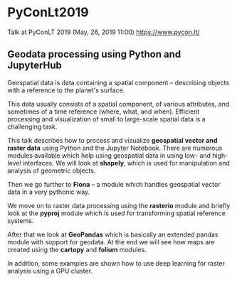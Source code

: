 ﻿# PyConLt2019Talk at PyConLT 2019 (May, 26, 2019 11:00)https://www.pycon.lt/## Geodata processing using Python and JupyterHubGeospatial data is data containing a spatial component – describing objects with a reference to the planet's surface.This data usually consists of a spatial component, of various attributes, and sometimes of a time reference (where, what, and when). Efficient processing and visualization of small to large-scale spatial data is a challenging task. This talk describes how to process and visualize **geospatial vector and raster data** using Python and the Jupyter Notebook. There are numerous modules available which help using geospatial data in using low- and high-level interfaces. We will look at **shapely**, which is used for manipulation and analysis of geometric objects. Then we go further to **Fiona** – a module which handles geospatial vector data in a very pythonic way. We move on to raster data processing using the **rasterio** module and briefly look at the **pyproj** module which is used for transforming spatial reference systems.After that we look at **GeoPandas** which is basically an extended pandas module with support for geodata. At the end we will see how maps are created using the **cartopy** and **folium** modules. In addition, some examples are shown how to use deep learning for raster analysis using a GPU cluster.